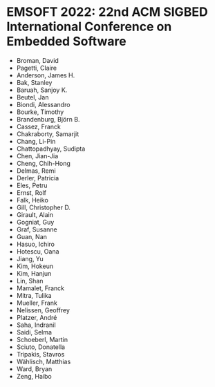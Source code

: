 # EMSOFT 2022: 22nd ACM SIGBED International Conference on Embedded Software
* Broman, David
* Pagetti, Claire
* Anderson, James H.
* Bak, Stanley
* Baruah, Sanjoy K.
* Beutel, Jan
* Biondi, Alessandro
* Bourke, Timothy
* Brandenburg, Björn B.
* Cassez, Franck
* Chakraborty, Samarjit
* Chang, Li-Pin
* Chattopadhyay, Sudipta
* Chen, Jian-Jia
* Cheng, Chih-Hong
* Delmas, Remi
* Derler, Patricia
* Eles, Petru
* Ernst, Rolf
* Falk, Heiko
* Gill, Christopher D.
* Girault, Alain
* Gogniat, Guy
* Graf, Susanne
* Guan, Nan
* Hasuo, Ichiro
* Hotescu, Oana
* Jiang, Yu
* Kim, Hokeun
* Kim, Hanjun
* Lin, Shan
* Mamalet, Franck
* Mitra, Tulika
* Mueller, Frank
* Nelissen, Geoffrey
* Platzer, André
* Saha, Indranil
* Saidi, Selma
* Schoeberl, Martin
* Sciuto, Donatella
* Tripakis, Stavros
* Wählisch, Matthias
* Ward, Bryan
* Zeng, Haibo
